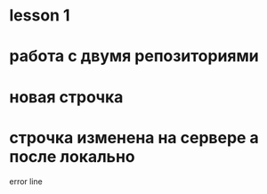 # lesson 1

# работа с двумя репозиториями
# новая строчка
# строчка изменена на сервере а после локально
error line
